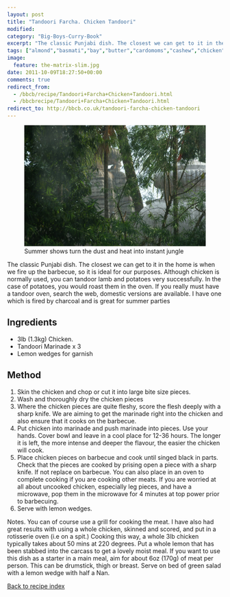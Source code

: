 ```yaml
---
layout: post
title: "Tandoori Farcha. Chicken Tandoori"
modified:
category: "Big-Boys-Curry-Book"
excerpt: "The classic Punjabi dish. The closest we can get to it in the home is"
tags: ["almond","basmati","bay","butter","cardomoms","cashew","chicken","cinnamon","cloves","cumin","ghee","lamb","mace","nuts","pepper","rice","saffron","turmeric"]
image:
  feature: the-matrix-slim.jpg
date: 2011-10-09T18:27:50+00:00
comments: true
redirect_from: 
  - /bbcb/recipe/Tandoori+Farcha+Chicken+Tandoori.html
  - /bbcbrecipe/Tandoori+Farcha+Chicken+Tandoori.html
redirect_to: http://bbcb.co.uk/tandoori-farcha-chicken-tandoori
---
```


<figure>
	<a href="/images/bbcb/pict1573.jpg" alt="Rain, India" title="Rain, India &#169; Ashley Kitson 13/09/2011"><img src="/images/bbcb/pict1573.jpg"/></a>
	<figcaption>Summer shows turn the dust and heat into instant jungle</figcaption>
</figure>

The classic Punjabi dish. The closest we can get to it in the home is when we fire up the barbecue, so it is ideal for our purposes. Although chicken is normally used, you can tandoor lamb and potatoes very successfully. In the case of potatoes, you would roast them in the oven. If you really must have a tandoor oven, search the web, domestic versions are available.  I have one which is fired by charcoal and is great for summer parties
        
## Ingredients
        
<ul><li>3lb (1.3kg) Chicken.</li><li>Tandoori Marinade x 3</li><li>Lemon wedges for garnish</li></ul>
        
## Method

<ol><li>Skin the chicken and chop or cut it into large bite size pieces.</li><li>Wash and thoroughly dry the chicken pieces</li><li>Where the chicken pieces are quite fleshy, score the flesh deeply with a sharp knife. We are aiming to get the marinade right into the chicken and also ensure that it cooks on the barbecue.</li><li>Put chicken into marinade and push marinade into pieces. Use your hands. Cover bowl and leave in a cool place for 12-36 hours. The longer it is left, the more intense and deeper the flavour, the easier the chicken will cook.</li><li>Place chicken pieces on barbecue and cook until singed black in parts. Check that the pieces are cooked by prising open a piece with a sharp knife. If not replace on barbecue. You can also place in an oven to complete cooking if you are cooking other meats. If you are worried at all about uncooked chicken, especially leg pieces, and have a microwave, pop them in the microwave for 4 minutes at top power prior to barbecuing.</li><li>Serve with lemon wedges.</li></ol><p>Notes. You can of course use a grill for cooking the meat. I have also had great results with using a whole chicken, skinned and scored, and put in a rotisserie oven (i.e on a spit.) Cooking this way, a whole 3lb chicken typically takes about 50 mins at 220 degrees.  Put a whole lemon that has been stabbed into the carcass to get a lovely moist meal.  If you want to use this dish as a starter in a main meal, aim for about 6oz (170g) of meat per person. This can be drumstick, thigh or breast. Serve on bed of green salad with a lemon wedge with half a Nan.</p>   

<a href="/bbcb">Back to recipe index</a>      
